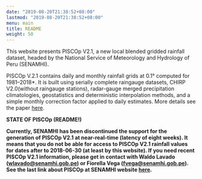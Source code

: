 ```yaml
---
date: "2019-08-20T21:38:52+08:00"
lastmod: "2019-08-20T21:38:52+08:00"
menu: main
title: README
weight: 50
---
```


This website presents PISCOp V2.1, a new local blended gridded rainfall dataset, headed by the National Service of Meteorology and Hydrology of Peru (SENAMHI).

PISCOp V.2.1 contains daily and monthly rainfall grids at 0.1° computed for 1981–2018*. It is built using serially complete raingauge datasets, CHIRP V2.0(without raingauge stations), radar-gauge merged precipitation climatologies, geostatistics and deterministic interpolation methods, and a simple monthly correction factor applied to daily estimates. More details see the paper [here](https://www.tandfonline.com/doi/full/10.1080/02626667.2019.1649411).


**STATE OF PISCOp (README!)** 

**Currently, SENAMHI has been discontinued the support for the generation of PISCOp V2.1 at near-real-time (latency of eight weeks). It means that you do not be able for access to PISCOp V2.1 rainfall values for dates after to 2018-06-30 (at least by this website). If you need recent PISCOp V2.1 information, please get in contact with Waldo Lavado (wlavado@senamhi.gob.pe) or Fiorella Vega (fvega@senamhi.gob.pe). See the last link about PISCOp at SENAMHI website [here](https://www.senamhi.gob.pe/?p=prensa&n=1003).**
